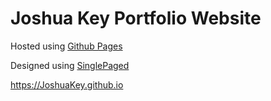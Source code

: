 Joshua Key Portfolio Website
======================

Hosted using [Github Pages](https://pages.github.com/)

Designed using [SinglePaged](https://github.com/t413/SinglePaged)

https://JoshuaKey.github.io


